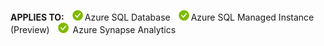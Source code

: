 <Token>**APPLIES TO:** ![yes](../media/applies-to/yes.png)Azure SQL Database ![yes](../media/applies-to/yes.png)Azure SQL Managed Instance (Preview) ![yes](../media/applies-to/yes.png) Azure Synapse Analytics</Token>

